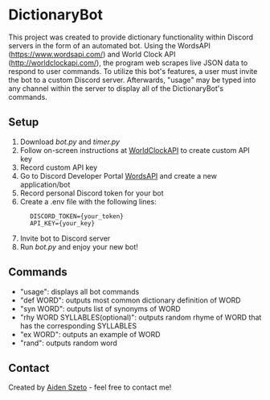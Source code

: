 # DictionaryBot
This project was created to provide dictionary functionality within Discord servers in the form of an automated bot. Using the WordsAPI (https://www.wordsapi.com/) and World Clock API (http://worldclockapi.com/), the program web scrapes live JSON data to respond to user commands. To utilize this bot's features, a user must invite the bot to a custom Discord server. Afterwards, "usage" may be typed into any channel within the server to display all of the DictionaryBot's commands.
## Setup
1. Download *bot.py* and *timer.py*
2. Follow on-screen instructions at [WorldClockAPI](http://worldclockapi.com/) to create custom API key
3. Record custom API key
4. Go to Discord Developer Portal [WordsAPI](https://discord.com/developers/applications) and create a new application/bot
5. Record personal Discord token for your bot
6. Create a .env file with the following lines: 
```
      DISCORD_TOKEN={your_token}
      API_KEY={your_key}
```      
7. Invite bot to Discord server
8. Run *bot.py* and enjoy your new bot!
## Commands
- "usage": displays all bot commands 
- "def WORD": outputs most common dictionary definition of WORD
- "syn WORD": outputs list of synonyms of WORD
- "rhy WORD SYLLABLES(optional)": outputs random rhyme of WORD that has the corresponding SYLLABLES
- "ex WORD": outputs an example of WORD
- "rand": outputs random word
## Contact
Created by [Aiden Szeto](https://www.linkedin.com/in/aidenszeto/) - feel free to contact me!
